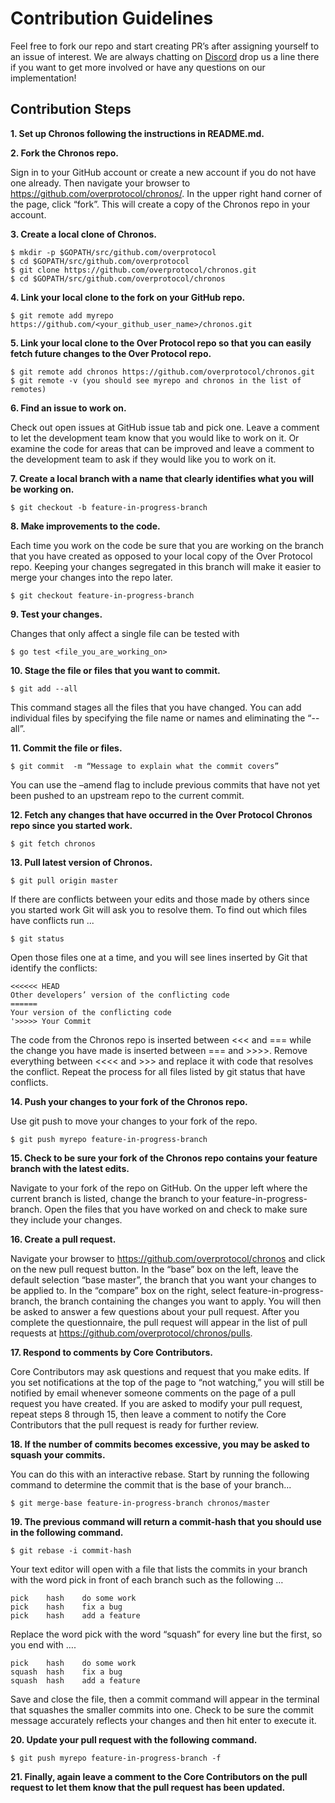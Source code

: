 # Contribution Guidelines

Feel free to fork our repo and start creating PR’s after assigning yourself to an issue of interest. We are always chatting on [Discord](https://discord.com/invite/overprotocol) drop us a line there if you want to get more involved or have any questions on our implementation!

## Contribution Steps

**1. Set up Chronos following the instructions in README.md.**

**2. Fork the Chronos repo.**

Sign in to your GitHub account or create a new account if you do not have one already. Then navigate your browser to https://github.com/overprotocol/chronos/. In the upper right hand corner of the page, click “fork”. This will create a copy of the Chronos repo in your account.

**3. Create a local clone of Chronos.**

```
$ mkdir -p $GOPATH/src/github.com/overprotocol
$ cd $GOPATH/src/github.com/overprotocol
$ git clone https://github.com/overprotocol/chronos.git
$ cd $GOPATH/src/github.com/overprotocol/chronos
```

**4. Link your local clone to the fork on your GitHub repo.**

```
$ git remote add myrepo https://github.com/<your_github_user_name>/chronos.git
```

**5. Link your local clone to the Over Protocol repo so that you can easily fetch future changes to the Over Protocol repo.**

```
$ git remote add chronos https://github.com/overprotocol/chronos.git
$ git remote -v (you should see myrepo and chronos in the list of remotes)
```

**6. Find an issue to work on.**

Check out open issues at GitHub issue tab and pick one. Leave a comment to let the development team know that you would like to work on it. Or examine the code for areas that can be improved and leave a comment to the development team to ask if they would like you to work on it.

**7. Create a local branch with a name that clearly identifies what you will be working on.**

```
$ git checkout -b feature-in-progress-branch
```

**8. Make improvements to the code.**

Each time you work on the code be sure that you are working on the branch that you have created as opposed to your local copy of the Over Protocol repo. Keeping your changes segregated in this branch will make it easier to merge your changes into the repo later.

```
$ git checkout feature-in-progress-branch
```

**9. Test your changes.**

Changes that only affect a single file can be tested with

```
$ go test <file_you_are_working_on>
```

**10. Stage the file or files that you want to commit.**

```
$ git add --all
```

This command stages all the files that you have changed. You can add individual files by specifying the file name or names and eliminating the “-- all”.

**11. Commit the file or files.**

```
$ git commit  -m “Message to explain what the commit covers”
```

You can use the –amend flag to include previous commits that have not yet been pushed to an upstream repo to the current commit.

**12. Fetch any changes that have occurred in the Over Protocol Chronos repo since you started work.**

```
$ git fetch chronos
```

**13. Pull latest version of Chronos.**

```
$ git pull origin master
```

If there are conflicts between your edits and those made by others since you started work Git will ask you to resolve them. To find out which files have conflicts run ...

```
$ git status
```

Open those files one at a time, and you will see lines inserted by Git that identify the conflicts:

```
<<<<<< HEAD
Other developers’ version of the conflicting code
======
Your version of the conflicting code
'>>>>> Your Commit
```

The code from the Chronos repo is inserted between <<< and === while the change you have made is inserted between === and >>>>. Remove everything between <<<< and >>> and replace it with code that resolves the conflict. Repeat the process for all files listed by git status that have conflicts.

**14. Push your changes to your fork of the Chronos repo.**

Use git push to move your changes to your fork of the repo.

```
$ git push myrepo feature-in-progress-branch
```

**15. Check to be sure your fork of the Chronos repo contains your feature branch with the latest edits.**

Navigate to your fork of the repo on GitHub. On the upper left where the current branch is listed, change the branch to your feature-in-progress-branch. Open the files that you have worked on and check to make sure they include your changes.

**16. Create a pull request.**

Navigate your browser to https://github.com/overprotocol/chronos and click on the new pull request button. In the “base” box on the left, leave the default selection “base master”, the branch that you want your changes to be applied to. In the “compare” box on the right, select feature-in-progress-branch, the branch containing the changes you want to apply. You will then be asked to answer a few questions about your pull request. After you complete the questionnaire, the pull request will appear in the list of pull requests at https://github.com/overprotocol/chronos/pulls.

**17. Respond to comments by Core Contributors.**

Core Contributors may ask questions and request that you make edits. If you set notifications at the top of the page to “not watching,” you will still be notified by email whenever someone comments on the page of a pull request you have created. If you are asked to modify your pull request, repeat steps 8 through 15, then leave a comment to notify the Core Contributors that the pull request is ready for further review.

**18. If the number of commits becomes excessive, you may be asked to squash your commits.**

You can do this with an interactive rebase. Start by running the following command to determine the commit that is the base of your branch...

```
$ git merge-base feature-in-progress-branch chronos/master
```

**19. The previous command will return a commit-hash that you should use in the following command.**

```
$ git rebase -i commit-hash
```

Your text editor will open with a file that lists the commits in your branch with the word pick in front of each branch such as the following …

```
pick 	hash	do some work
pick 	hash 	fix a bug
pick 	hash 	add a feature
```

Replace the word pick with the word “squash” for every line but the first, so you end with ….

```
pick    hash	do some work
squash  hash 	fix a bug
squash  hash 	add a feature
```

Save and close the file, then a commit command will appear in the terminal that squashes the smaller commits into one. Check to be sure the commit message accurately reflects your changes and then hit enter to execute it.

**20. Update your pull request with the following command.**

```
$ git push myrepo feature-in-progress-branch -f
```

**21. Finally, again leave a comment to the Core Contributors on the pull request to let them know that the pull request has been updated.**
